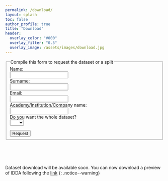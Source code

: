 ```yaml
---
permalink: /download/
layout: splash
toc: false
author_profile: true
title: "Download"
header:
  overlay_color: "#000"
  overlay_filter: "0.5"
  overlay_image: /assets/images/download.jpg
---
```


<script>
function myFunction() {
  var x = document.getElementById("mySelect").value;
  if (x == "yes"){
    document.getElementById("ifYes").style.display = "none";
  }else{
  document.getElementById("ifYes").style.display = "block";
  }
}
</script>


<form action="mailto:someone@example.com" method="post" enctype="text/plain">
  <fieldset>
    <legend>Compile this form to request the dataset or a split</legend>
    <label for="fname">Name:</label><br>
    <input type="text" id="fname" required><br>
    <label for="lname">Surname:</label><br>
    <input type="text" id="lname" required><br>
    <label for="email">Email:</label><br>
    <input type="email" id="email" required><br>
    <label for="company">Academy/Institution/Company name:</label><br>
    <input type="text" id="company"><br>
    Do you want the whole dataset?<br>
    <select id="mySelect" onchange="myFunction();" required>
        <option value=""></option>
        <option value="yes">Yes</option>
        <option value="no">No</option>
    </select>
    <p id="demo"></p>
    <div id="ifYes" style="display: none;">
        <p>Create your own scenario</p>
        <div style="width:100%; height:100%;">
            <div id="left_portion" align="center"  style="float:left; width:20%; height:100%">
                <label for="towns">Town:</label><br>
                <select name="towns">
                    <option value=""></option>
                    <option value="town01">Town01</option>
                    <option value="town02">Town02</option>
                    <option value="town03">Town03</option>
                    <option value="town04">Town04</option>
                    <option value="town05">Town05</option>
                    <option value="town06">Town06</option>
                    <option value="town07">Town07</option>
                </select>
            </div>
            <div id="scroller" align="center" style="width:60%; height:100%; float:left">
                <label for="weather">Weather condition:</label><br>
                <select name="weather">
                    <option value=""></option>
                    <option value="weather1">Clear Noon</option>
                    <option value="weather2">Clear Sunset</option>
                    <option value="weather3">Hard Rain Noon</option>
                </select>
            </div>
            <div id="right_portion" align="center" style="float:right; height:100%">
            <label for="viewpoint">Viewpoint:</label><br>
                <select name="viewpoint">
                    <option value=""></option>
                    <option value="audi">Audi TT</option>
                    <option value="mustang">Ford Mustang</option>
                    <option value="jeep">Jeep Wrangler Rubicon</option>
                    <option value="volkswagen">Volkswagen T2</option>
                    <option value="bus">Bus</option>
                </select>
            </div>
        </div>
    </div>
    <input type="submit" value="Request" class="btn--disabled">
  </fieldset>
</form>

<br>
<br>
<br>

Dataset download will be available soon. You can now download a preview of IDDA following the [link](www.prova.com)
{: .notice--warning}
